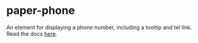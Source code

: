 # paper-phone
An element for displaying a phone number, including a tooltip and tel link. Read the docs [here](http://wincinderith.github.io/paper-phone).
